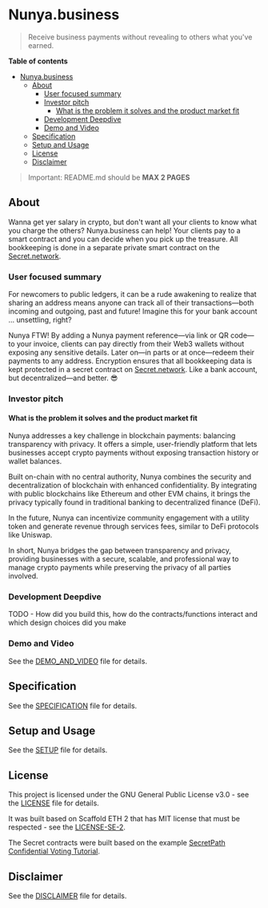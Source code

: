 
Nunya.business
==============

> Receive business payments without revealing to others what you've earned.

**Table of contents**

- [Nunya.business](#nunyabusiness)
  - [About ](#about-)
    - [User focused summary ](#user-focused-summary-)
    - [Investor pitch ](#investor-pitch-)
      - [What is the problem it solves and the product market fit](#what-is-the-problem-it-solves-and-the-product-market-fit)
    - [Development Deepdive ](#development-deepdive-)
    - [Demo and Video ](#demo-and-video-)
  - [Specification ](#specification-)
  - [Setup and Usage ](#setup-and-usage-)
  - [License ](#license-)
  - [Disclaimer ](#disclaimer-)

> Important: README.md should be **MAX 2 PAGES**

## About <a id="about"></a>

Wanna get yer salary in crypto, but don't want all your clients to know what you charge the others? Nunya.business can help! Your clients pay to a smart contract and you can decide when you pick up the treasure. All bookkeeping is done in a separate private smart contract on the [Secret.network](https://scrt.network/).

### User focused summary <a id="user-focused-summary"></a>

For newcomers to public ledgers, it can be a rude awakening to realize that sharing an address means anyone can track all of their transactions—both incoming and outgoing, past and future! Imagine this for your bank account ... unsettling, right? 

Nunya FTW! By adding a Nunya payment reference—via link or QR code—to your invoice, clients can pay directly from their Web3 wallets without exposing any sensitive details. Later on—in parts or at once—redeem their payments to any address. Encryption ensures that all bookkeeping data is kept protected in a secret contract on [Secret.network](https://scrt.network/). Like a bank account, but decentralized—and better. 😎

### Investor pitch <a id="investor-pitch"></a>

#### What is the problem it solves and the product market fit


Nunya addresses a key challenge in blockchain payments: balancing transparency with privacy. It offers a simple, user-friendly platform that lets businesses accept crypto payments without exposing transaction history or wallet balances.

Built on-chain with no central authority, Nunya combines the security and decentralization of blockchain with enhanced confidentiality. By integrating with public blockchains like Ethereum and other EVM chains, it brings the privacy typically found in traditional banking to decentralized finance (DeFi).

In the future, Nunya can incentivize community engagement with a utility token and generate revenue through services  fees, similar to DeFi protocols like Uniswap.

In short, Nunya bridges the gap between transparency and privacy, providing businesses with a secure, scalable, and professional way to manage crypto payments while preserving the privacy of all parties involved.

### Development Deepdive <a id="development-deepdive"></a>

TODO - How did you build this, how do the contracts/functions interact and which design choices did you make

### Demo and Video <a id="demo-video"></a>

See the [DEMO_AND_VIDEO](./_DEMO_AND_VIDEO.md) file for details.

## Specification <a id="specification"></a>

See the [SPECIFICATION](./_SPECIFICATION.md) file for details.

## Setup and Usage <a id="setup"></a>

See the [SETUP](./_SETUP.md) file for details.

## License <a id="license"></a>

This project is licensed under the GNU General Public License v3.0 - see the [LICENSE](./LICENSE) file for details.

It was built based on Scaffold ETH 2 that has MIT license that must be respected - see the [LICENSE-SE-2](./LICENSE-SE-2).

The Secret contracts were built based on the example [SecretPath Confidential Voting Tutorial](https://github.com/SecretFoundation/Secretpath-tutorials/tree/master/secretpath-voting). 

## Disclaimer <a id="disclaimer"></a>

See the [DISCLAIMER](./_DISCLAIMER.md) file for details.
